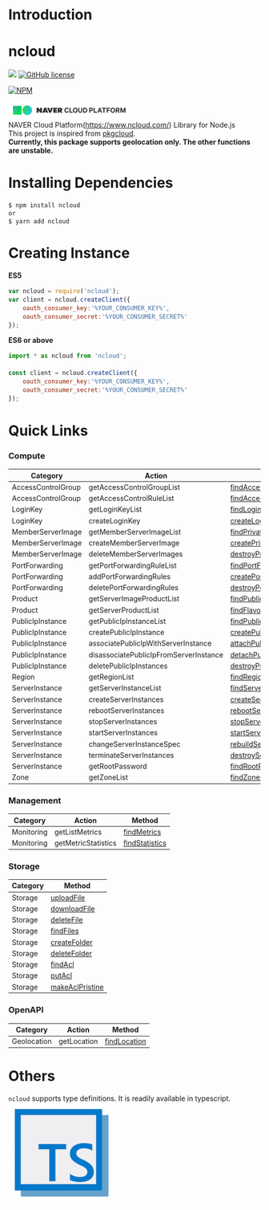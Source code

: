 # Introduction

ncloud
======
![](https://img.shields.io/node/v/ncloud.svg) 
[![GitHub license](https://img.shields.io/github/license/mosfet1kg/ncloud.svg)](https://github.com/mosfet1kg/ncloud/blob/master/LICENSE)
  
  
[![NPM](https://nodei.co/npm/ncloud.png?compact=true)](https://nodei.co/npm/ncloud/)  
  
![](./docs/assets/ncloudicon-01.png)   
NAVER Cloud Platform(https://www.ncloud.com/) Library for Node.js  
This project is inspired from [pkgcloud](https://github.com/pkgcloud/pkgcloud).  
**Currently, this package supports geolocation only. The other functions are unstable.**

# Installing Dependencies
```
$ npm install ncloud
or
$ yarn add ncloud
```

# Creating Instance
**ES5**
```javascript
var ncloud = require('ncloud');
var client = ncloud.createClient({
    oauth_consumer_key:'%YOUR_CONSUMER_KEY%',
    oauth_consumer_secret:'%YOUR_CONSUMER_SECRET%'
});
```

**ES6 or above**
```javascript
import * as ncloud from 'ncloud';

const client = ncloud.createClient({
    oauth_consumer_key:'%YOUR_CONSUMER_KEY%',
    oauth_consumer_secret:'%YOUR_CONSUMER_SECRET%'
});
```

# Quick Links
### Compute

| Category           | Action                    |      Method            |
|--------------------|---------------------------|------------------------|
| AccessControlGroup | getAccessControlGroupList | [findAccessControlGroups](./compute/accesscontrolgroup/accesscontrolgroup-01.md#findaccesscontrolgroup-action-getaccesscontrolgrouplist) |
| AccessControlGroup | getAccessControlRuleList  | [findAccessControlRules](./compute/accesscontrolgroup/accesscontrolgroup-01.md#findaccesscontrolrules-action-getaccesscontrolrulelist) |
| LoginKey           | getLoginKeyList           | [findLoginKeys](./compute/loginkey/loginkey-01.md#findloginkeys-action-getloginkeylist)          |
| LoginKey           | createLoginKey            | [createLoginKey](./compute/loginkey/loginkey-01.md#createloginkey-action-createloginkey)          |
| MemberServerImage  | getMemberServerImageList  | [findPrivateImages](./compute/memberserverimage/memberserverimage-01.md#findprivateimages-action-getmemberserverimagelist)      |
| MemberServerImage  | createMemberServerImage   | [createPrivateImage](./compute/memberserverimage/memberserverimage-01.md#createprivateimage-action-creatememberserverimage)     |
| MemberServerImage  | deleteMemberServerImages  | [destroyPrivateImage](./compute/memberserverimage/memberserverimage-01.md#destroyprivateimages-action-deletememberserverimage)   |
| PortForwarding     | getPortForwardingRuleList | [findPortForwardingRules](./compute/portforwarding/port-01.md#findportforwardingrules-action-getportforwardingrulelist)       |
| PortForwarding     | addPortForwardingRules    | [createPortForwardingRule](./compute/portforwarding/port-01.md#createportforwardingrule-action-addportforwardingrules)       |
| PortForwarding     | deletePortForwardingRules | [destroyPortForwardingRule](./compute/portforwarding/port-01.md#destroyportforwardingrule-action-deleteportforwardingrules)       |
| Product            | getServerImageProductList | [findPublicImages](./compute/product/product-01.md#findpublicimages-action-getserverimageproductlist)       |
| Product            | getServerProductList      | [findFlavors](./compute/product/product-01.md#findflavors-action-getserverproductlist)            |
| PublicIpInstance   | getPublicIpInstanceList   | [findPublicIpInstances](./compute/publicipinstance/publicipinstance-01.md#findpublicipinstances-action-getpublicipinstancelist) |
| PublicIpInstance   | createPublicIpInstance    | [createPublicIpInstance](./compute/publicipinstance/publicipinstance-01.md#createpublicipinstance-action-createpublicipinstance) |
| PublicIpInstance   | associatePublicIpWithServerInstance    | [attachPublicIpInstance](./compute/publicipinstance/publicipinstance-01.md#attachpublicipinstance-action-associatepublicipwithserverinstance) |
| PublicIpInstance   | disassociatePublicIpFromServerInstance | [detachPublicIpInstance](./compute/publicipinstance/publicipinstance-01.md#detachpublicipinstance-action-disassociatepublicipfromserverinstance) |
| PublicIpInstance   | deletePublicIpInstances   | [destroyPublicIpInstance](./compute/publicipinstance/publicipinstance-01.md#destroypublicipinstance-action-deletepublicipinstances) |
| Region             | getRegionList             | [findRegions](./compute/region/region-01.md#findregions-action-getRegionlist)            |
| ServerInstance     | getServerInstanceList     | [findServers](./compute/serverinstance/serverinstance-01.md#findservers-action-getserverinstancelist)            |
| ServerInstance     | createServerInstances     | [createServer](./compute/serverinstance/serverinstance-01.md#createserver-action-createserverinstances)           |
| ServerInstance     | rebootServerInstances     | [rebootServer](./compute/serverinstance/serverinstance-01.md#rebootserver-action-rebootserverinstances)           |
| ServerInstance     | stopServerInstances       | [stopServer](./compute/serverinstance/serverinstance-01.md#stopserver-action-stopserverinstances)           |
| ServerInstance     | startServerInstances      | [startServer](./compute/serverinstance/serverinstance-01.md#startserver-action-startserverinstances)           |
| ServerInstance     | changeServerInstanceSpec  | [rebuildServer](./compute/serverinstance/serverinstance-01.md#rebuildserver-action-changeserverinstancespec)           |
| ServerInstance     | terminateServerInstances  | [destroyServer](./compute/serverinstance/serverinstance-01.md#destroyserver-action-terminateserverinstances)           |
| ServerInstance     | getRootPassword           | [findRootPassword](./compute/serverinstance/serverinstance-01.md#findrootpassword-action-getrootpassword)           |
| Zone               | getZoneList               | [findZones](./compute/zone/zone-01.md#findzones-action-getzonelist)              |

### Management

| Category          | Action                     | Method                 |
|-------------------|----------------------------|------------------------|
| Monitoring        | getListMetrics             | [findMetrics](./management/monitoring-01.md#findmetrics-action-getlistmetrics)       |
| Monitoring        | getMetricStatistics        | [findStatistics](./management/monitoring-01.md#findstatistics-action-getmetricstatistics)       |
 
### Storage
| Category  | Method |
|-----------|--------|
| Storage   | [uploadFile](./storage/storage-01.md#uploadfile)  |
| Storage   | [downloadFile](./storage/storage-01.md#downloadfile) |
| Storage   | [deleteFile](./storage/storage-01.md#deletefile)  |
| Storage   | [findFiles](./storage/storage-01.md#findfiles)  |
| Storage   | [createFolder](./storage/storage-01.md#createfolder)  |
| Storage   | [deleteFolder](./storage/storage-01.md#deletefolder)  |
| Storage   | [findAcl](./storage/storage-01.md#findacl)  |  
| Storage   | [putAcl](./storage/storage-01.md#putacl)  | 
| Storage   | [makeAclPristine](./storage/storage-01.md#makeaclpristine)  | 
  
### OpenAPI

| Category          | Action                     | Method                 |
|-------------------|----------------------------|------------------------|
| Geolocation       | getLocation                | [findLocation](./openapi/geolocation/geo-01.md#findlocation-action-getlocation)       |
 

# Others 
`ncloud` supports type definitions. It is readily available in typescript.  
![](./assets/ts-01.png)